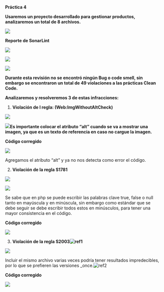 ﻿**Práctica 4**

**Usaremos un proyecto desarrollado para gestionar productos, analizaremos un total de 8 archivos.**

![](Aspose.Words.0a319fde-cbee-411d-9f99-5f52b433186c.001.jpeg)

**Reporte de SonarLint**

![](Aspose.Words.0a319fde-cbee-411d-9f99-5f52b433186c.002.jpeg)

![](Aspose.Words.0a319fde-cbee-411d-9f99-5f52b433186c.003.jpeg)

![](Aspose.Words.0a319fde-cbee-411d-9f99-5f52b433186c.004.jpeg)

**Durante esta revisión no se encontró ningún Bug o code smell, sin embargo se encontraron un total de 49 violaciones a las prácticas Clean Code.**

**Analizaremos y resolveremos 3 de estas infracciones:**

1) **Violación de l regla: (Web:ImgWithoutAltCheck)**

![](Aspose.Words.0a319fde-cbee-411d-9f99-5f52b433186c.005.jpeg)

![](Aspose.Words.0a319fde-cbee-411d-9f99-5f52b433186c.006.jpeg)**Es importante colocar el atributo “alt” cuando se va a mostrar una imagen, ya que es un texto de referencia en caso no cargue la imagen.**

**Código corregido**

![](Aspose.Words.0a319fde-cbee-411d-9f99-5f52b433186c.007.jpeg)

Agregamos el atributo “alt” y ya no nos detecta como error el código.

2) **Violación de la regla S1781**

![](Aspose.Words.0a319fde-cbee-411d-9f99-5f52b433186c.008.jpeg)

![](Aspose.Words.0a319fde-cbee-411d-9f99-5f52b433186c.009.jpeg)

Se sabe que en php se puede escribir las palabras clave true, false o null tanto en mayúscula y en minúscula, sin embargo como estándar que se debe seguir se debe escribir todos estos en minúsculos, para tener una mayor consistencia en el código.

**Código corregido**

![](Aspose.Words.0a319fde-cbee-411d-9f99-5f52b433186c.010.jpeg)

3) **Violación de la regla S2003![ref1]**

![](Aspose.Words.0a319fde-cbee-411d-9f99-5f52b433186c.012.jpeg)

Incluir el mismo archivo varias veces podría tener resultados impredecibles, por lo que se prefieren las versiones \_once.![ref2]

**Código corregido**

![](Aspose.Words.0a319fde-cbee-411d-9f99-5f52b433186c.014.jpeg)

[ref1]: Aspose.Words.0a319fde-cbee-411d-9f99-5f52b433186c.011.jpeg
[ref2]: Aspose.Words.0a319fde-cbee-411d-9f99-5f52b433186c.013.jpeg
